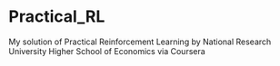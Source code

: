 # Practical_RL
 My solution of Practical Reinforcement Learning by National Research University Higher School of Economics via Coursera
